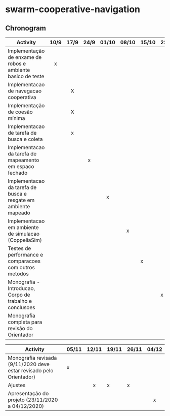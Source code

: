 # swarm-cooperative-navigation

## Chronogram
  
|                              Activity                               | 10/9 | 17/9 | 24/9 | 01/10 | 08/10 | 15/10 | 22/10 | 29/10 |
|---------------------------------------------------------------------|:----:|:----:|:----:|:-----:|:-----:|-------|-------|-------|
| Implementação de enxame de robos e ambiente basico de teste         | x    |      |      |       |       |       |       |       |
| Implementacao de navegacao cooperativa                              |      |  X   |      |       |       |       |       |       |
| Implementação de coesão mínima                                      |      |  X   |      |       |       |       |       |       |
| Implementacao de tarefa de busca e coleta                           |      |  x   |      |       |       |       |       |       |
| Implementacao da tarefa de mapeamento em espaco fechado             |      |      |  x   |       |       |       |       |       |
| Implementacao da tarefa de busca e resgate em ambiente mapeado      |      |      |      |   x   |       |       |       |       |
| Implementacao em ambiente de simulacao (CoppeliaSim)                |      |      |      |       |  x    |       |       |       |
| Testes de performance  e comparacoes com outros metodos             |      |      |      |       |       |  x    |       |       |
| Monografia - Introducao, Corpo de trabalho e conclusoes             |      |      |      |       |       |       | x     |       |
| Monografia completa para revisão do Orientador                      |      |      |      |       |       |       |       | x     |


  
|                              Activity                               | 05/11 | 12/11 | 19/11 | 26/11 | 04/12 |
|---------------------------------------------------------------------|-------|:-----:|-------|-------|:-----:|
| Monografia revisada (9/11/2020 deve estar revisado pelo Orientador) | x     |       |       |       |       |
| Ajustes                                                             |       | x     | x     | x     |       |
| Apresentação do projeto (23/11/2020 a 04/12/2020)                   |       |       |       |       | x     |

